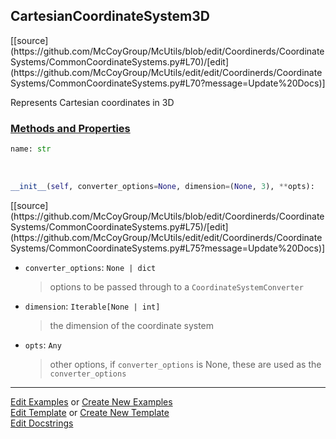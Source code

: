 ## <a id="McUtils.Coordinerds.CoordinateSystems.CommonCoordinateSystems.CartesianCoordinateSystem3D">CartesianCoordinateSystem3D</a> 
<div class="docs-source-link" markdown="1">
[[source](https://github.com/McCoyGroup/McUtils/blob/edit/Coordinerds/CoordinateSystems/CommonCoordinateSystems.py#L70)/[edit](https://github.com/McCoyGroup/McUtils/edit/edit/Coordinerds/CoordinateSystems/CommonCoordinateSystems.py#L70?message=Update%20Docs)]
</div>

Represents Cartesian coordinates in 3D

<div class="collapsible-section">
 <div class="collapsible-section collapsible-section-header" markdown="1">
 
### <a class="collapse-link" data-toggle="collapse" href="#methods">Methods and Properties</a> <a class="float-right" data-toggle="collapse" href="#methods"><i class="fa fa-chevron-down"></i></a>

 </div>
 <div class="collapsible-section collapsible-section-body collapse" id="methods" markdown="1">

```python
name: str
```
<a id="McUtils.Coordinerds.CoordinateSystems.CommonCoordinateSystems.CartesianCoordinateSystem3D.__init__" class="docs-object-method">&nbsp;</a> 
```python
__init__(self, converter_options=None, dimension=(None, 3), **opts): 
```
<div class="docs-source-link" markdown="1">
[[source](https://github.com/McCoyGroup/McUtils/blob/edit/Coordinerds/CoordinateSystems/CommonCoordinateSystems.py#L75)/[edit](https://github.com/McCoyGroup/McUtils/edit/edit/Coordinerds/CoordinateSystems/CommonCoordinateSystems.py#L75?message=Update%20Docs)]
</div>


- `converter_options`: `None | dict`
    >options to be passed through to a `CoordinateSystemConverter`
- `dimension`: `Iterable[None | int]`
    >the dimension of the coordinate system
- `opts`: `Any`
    >other options, if `converter_options` is None, these are used as the `converter_options`

 </div>
</div>




___

[Edit Examples](https://github.com/McCoyGroup/McUtils/edit/gh-pages/ci/examples/McUtils/Coordinerds/CoordinateSystems/CommonCoordinateSystems/CartesianCoordinateSystem3D.md) or 
[Create New Examples](https://github.com/McCoyGroup/McUtils/new/gh-pages/?filename=ci/examples/McUtils/Coordinerds/CoordinateSystems/CommonCoordinateSystems/CartesianCoordinateSystem3D.md) <br/>
[Edit Template](https://github.com/McCoyGroup/McUtils/edit/gh-pages/ci/docs/McUtils/Coordinerds/CoordinateSystems/CommonCoordinateSystems/CartesianCoordinateSystem3D.md) or 
[Create New Template](https://github.com/McCoyGroup/McUtils/new/gh-pages/?filename=ci/docs/templates/McUtils/Coordinerds/CoordinateSystems/CommonCoordinateSystems/CartesianCoordinateSystem3D.md) <br/>
[Edit Docstrings](https://github.com/McCoyGroup/McUtils/edit/edit/Coordinerds/CoordinateSystems/CommonCoordinateSystems.py#L70?message=Update%20Docs)